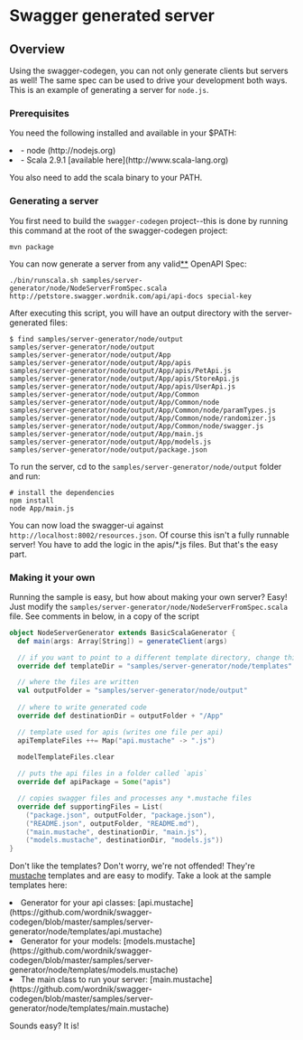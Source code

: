 # Swagger generated server

## Overview
Using the swagger-codegen, you can not only generate clients but servers as well!  The same spec can be used to drive your
development both ways.  This is an example of generating a server for `node.js`.

### Prerequisites
You need the following installed and available in your $PATH:

<li>- node (http://nodejs.org)

<li>- Scala 2.9.1 [available here](http://www.scala-lang.org)

You also need to add the scala binary to your PATH.

### Generating a server
You first need to build the `swagger-codegen` project--this is done by running this command at the root of the swagger-codegen project:

```
mvn package
```

You can now generate a server from any valid[**](https://github.com/wordnik/swagger-codegen/blob/master/README.md#validating-your-swagger-spec) OpenAPI Spec:

```
./bin/runscala.sh samples/server-generator/node/NodeServerFromSpec.scala http://petstore.swagger.wordnik.com/api/api-docs special-key
```

After executing this script, you will have an output directory with the server-generated files:

```
$ find samples/server-generator/node/output
samples/server-generator/node/output
samples/server-generator/node/output/App
samples/server-generator/node/output/App/apis
samples/server-generator/node/output/App/apis/PetApi.js
samples/server-generator/node/output/App/apis/StoreApi.js
samples/server-generator/node/output/App/apis/UserApi.js
samples/server-generator/node/output/App/Common
samples/server-generator/node/output/App/Common/node
samples/server-generator/node/output/App/Common/node/paramTypes.js
samples/server-generator/node/output/App/Common/node/randomizer.js
samples/server-generator/node/output/App/Common/node/swagger.js
samples/server-generator/node/output/App/main.js
samples/server-generator/node/output/App/models.js
samples/server-generator/node/output/package.json
```

To run the server, cd to the `samples/server-generator/node/output` folder and run:

```
# install the dependencies
npm install
node App/main.js
```

You can now load the swagger-ui against `http://localhost:8002/resources.json`.  Of course this isn't a fully
runnable server!  You have to add the logic in the apis/*.js files.  But that's the easy part.


### Making it your own
Running the sample is easy, but how about making your own server?  Easy!  Just modify the `samples/server-generator/node/NodeServerFromSpec.scala` file.
See comments in below, in a copy of the script

```scala
object NodeServerGenerator extends BasicScalaGenerator {
  def main(args: Array[String]) = generateClient(args)

  // if you want to point to a different template directory, change this
  override def templateDir = "samples/server-generator/node/templates"

  // where the files are written
  val outputFolder = "samples/server-generator/node/output"
    
  // where to write generated code
  override def destinationDir = outputFolder + "/App"

  // template used for apis (writes one file per api)
  apiTemplateFiles ++= Map("api.mustache" -> ".js")
  
  modelTemplateFiles.clear

  // puts the api files in a folder called `apis`
  override def apiPackage = Some("apis")

  // copies swagger files and processes any *.mustache files
  override def supportingFiles = List(
    ("package.json", outputFolder, "package.json"),
    ("README.json", outputFolder, "README.md"),
    ("main.mustache", destinationDir, "main.js"),
    ("models.mustache", destinationDir, "models.js"))
}
```

Don't like the templates?  Don't worry, we're not offended!  They're [mustache](http://mustache.github.com/) templates and are easy to modify.
Take a look at the sample templates here:

<li> Generator for your api classes: [api.mustache](https://github.com/wordnik/swagger-codegen/blob/master/samples/server-generator/node/templates/api.mustache)

<li> Generator for your models: [models.mustache](https://github.com/wordnik/swagger-codegen/blob/master/samples/server-generator/node/templates/models.mustache)

<li> The main class to run your server: [main.mustache](https://github.com/wordnik/swagger-codegen/blob/master/samples/server-generator/node/templates/main.mustache)


Sounds easy?  It is!


